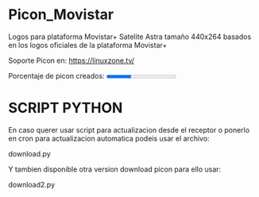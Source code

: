 # Picon_Movistar
Logos para plataforma Movistar+ Satelite Astra tamaño 440x264 basados en los logos oficiales de la plataforma Movistar+

Soporte Picon en: https://linuxzone.tv/

Porcentaje de picon creados: <progress value="35" max="100">100 %</progress>

# SCRIPT PYTHON
En caso querer usar script para actualizacion desde el receptor o ponerlo en cron para actualizacion automatica podeis usar el archivo:

download.py

Y tambien disponible otra version download picon para ello usar:

download2.py





